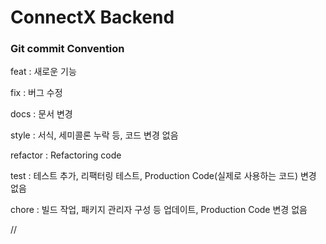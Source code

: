 # ConnectX Backend

### **Git commit Convention**

feat : 새로운 기능

fix : 버그 수정

docs : 문서 변경

style : 서식, 세미콜론 누락 등, 코드 변경 없음

refactor : Refactoring code

test : 테스트 추가, 리팩터링 테스트, Production Code(실제로 사용하는 코드) 변경 없음

chore : 빌드 작업, 패키지 관리자 구성 등 업데이트, Production Code 변경 없음 

//
